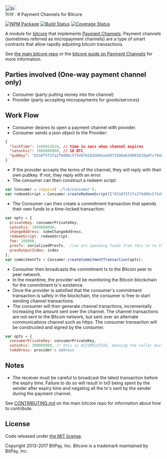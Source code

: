 <img src="http://bitcore.io/css/images/module-channel.png" alt="bitcore payment channels" height="35">
# Payment Channels for Bitcore

[![NPM Package](https://img.shields.io/npm/v/bitcore-channel.svg?style=flat-square)](https://www.npmjs.org/package/bitcore-channel)
[![Build Status](https://img.shields.io/travis/bitpay/bitcore-channel.svg?branch=master&style=flat-square)](https://travis-ci.org/bitpay/bitcore-channel)
[![Coverage Status](https://img.shields.io/coveralls/bitpay/bitcore-channel.svg?style=flat-square)](https://coveralls.io/r/bitpay/bitcore-channel)


A module for [bitcore][bitcore] that implements [Payment Channels][channel]. Payment channels (sometimes referred as micropayment channels) are a type of smart contracts that allow rapidly adjusting bitcoin transactions.

See [the main bitcore repo][bitcore] or the [bitcore guide on Payment Channels](http://bitcore.io/guide/module/channel/index.html) for more information.

## Parties involved (One-way payment channel only)

* Consumer (party putting money into the channel)
* Provider (party accepting micropayments for goods/services)

## Work Flow

* Consumer desires to open a payment channel with provider.
* Consumer sends a json object to the Provider:

```json
{
  "lockTime": 1490813616, // time in secs when channel expires
  "satoshis": 1000000000, // 10 BTC
  "pubKey": "0310f5f2fa2f9d00c5754978183b801ee69f3586e639993d39a0fc79de7c36ac3d" // consumer's pubkey
}
```

* If the provider accepts the terms of the channel, they will reply with their own pubkey. If not, they reply with an error.
* The consumer can then construct a redeem script:

```javascript
var Consumer = require('./lib/consumer');
var redeemScript = Consumer.createRedeemScript(["0310f5f2fa2f9d00c5754978183b801ee69f3586e639993d39a0fc79de7c36ac3d", providerPubKey], 1490813616);
```

* The Consumer can then create a commitment transaction that spends their own funds to a time-locked transaction:

```javascript
var opts = {
  privateKey: consumerPrivateKey,
  satoshis: 1000000000,
  changeAddress: someChangeAddress,
  redeemScript: redeemScript,
  fee: 100000,
  prevTx: serializedPrevTx,  //we are spending funds from this tx to the commitment tx
  prevOutputIndex: index
};
var commitmentTx = Consumer.createCommitmentTransaction(opts);
```

* Consumer then broadcasts the commitment tx to the Bitcoin peer to peer network.
* In the meantime, the provider will be monitoring the Bitcoin blockchain for the commitment tx's existence.
* Once the provider is satisfied that the consumer's commitment transaction is safely in the blockchain, the consumer is free to start sending channel transactions.
* The consumer will then generate channel tranactions, incrementally increasing the amount sent over the channel. The channel transactions are not sent to the Bitcoin network, but sent over an alternate communications channel such as https. The consumer transaction will be constructed and signed by the consumer.

```javascript
var opts = {
  consumerPrivateKey: consumerPrivateKey,
  satoshis: 300000000, // this is ACCUMULATIVE, meaning the caller must keep track of what's already been sent over the channel and set this value appropriately
  toAddress: provider's address
```
## Notes

* The receiver must be careful to broadcast the latest transaction before the expiry time. Failure to do so will result in tx0 being spent by the sender after expiry time and negating all the tx's sent by the sender during the payment channel.

See [CONTRIBUTING.md](https://github.com/bitpay/bitcore/blob/master/CONTRIBUTING.md) on the main bitcore repo for information about how to contribute.

## License

Code released under [the MIT license](https://github.com/bitpay/bitcore/blob/master/LICENSE).

Copyright 2013-2017 BitPay, Inc. Bitcore is a trademark maintained by BitPay, Inc.

[bitcore]: https://github.com/bitpay/bitcore
[channel]: https://bitcoin.org/en/developer-guide#micropayment-channel
